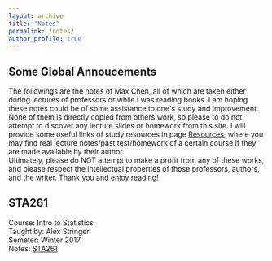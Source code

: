```yaml
---
layout: archive
title: "Notes"
permalink: /notes/
author_profile: true
---
```





## Some Global Annoucements      
The followings are the notes of Max Chen, all of which are taken either during lectures of professors or while I was reading books. I am hoping these notes could be of some assistance to one's study and improvement. None of them is directly copied from others work, so please to do not attempt to discover any lecture slides or homework from this site. I will provide some useful links of study resources in page [Resources](maxgniluynehc.github.io/resources), where you may find real lecture notes/past test/homework of a certain course if they are made available by their author.        
Ultimately, please do NOT attempt to make a profit from any of these works, and please respect the intellectual properties of those professors, authors, and the writer. Thank you and enjoy reading!      


## STA261 
Course: Intro to Statistics       
Taught by: Alex Stringer        
Semeter: Winter 2017          
Notes: [STA261](https://maxgniluynehc.github.io/_pages/STA261.md)



















